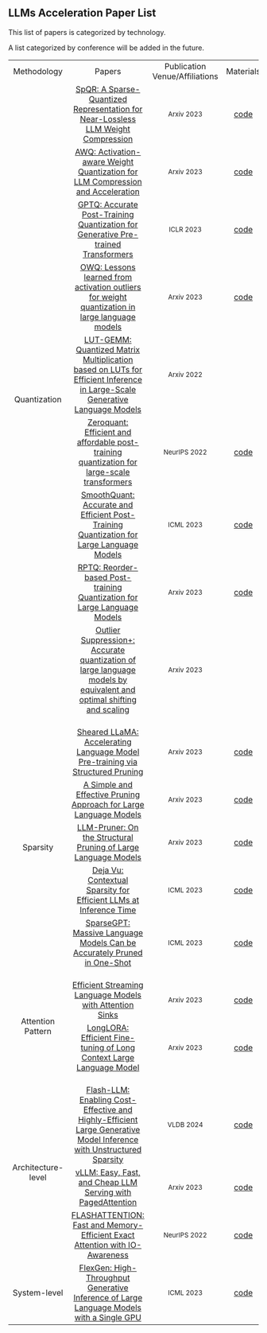 ## LLMs Acceleration Paper List
This list of papers is categorized by technology. 

A list categorized by conference will be added in the future.
<table border=0 cellpadding=0 cellspacing=0 >
	<col width="10%" style='mso-width-source:userset;mso-width-alt:26080'>
	<col width="65%" style='mso-width-source:userset;mso-width-alt:26080'>
	<col width="20%" style='mso-width-source:userset;mso-width-alt:10944'>
	<col width="5%" style='mso-width-source:userset;mso-width-alt:6848'>
	<tr height=19 style='height:14.25pt'>
		<td class=xl6519452 width="10%" align="center">Methodology</td>
		<td class=xl6519452 width="65%" align="center">Papers</td>
		<td class=xl6519452 width="20%" align="center">Publication Venue/Affiliations</td>
		<td class=xl6519452 width="5%" align="center">Materials</td>
	</tr>
	<tr height=19 style='height:14.25pt'>
		<td rowspan=9 height=14.25 class=xl6519452 style='height:99.75pt' align="center">Quantization</td>
    	<td class=xl6519452 style='height:14.25pt' align="center"><a href="https://proceedings.neurips.cc/paper_files/paper/2019/hash/36ab62655fa81ce8735ce7cfdaf7c9e8-Abstract.html">SpQR: A Sparse-Quantized Representation for Near-Lossless LLM Weight Compression</a></td>
        <td class=xl6519452 align="center"><font size="2">Arxiv 2023</font></td>
		<td class=xl6519452 align="center"><a href="https://github.com/Vahe1994/SpQR">code</a></td>
    </tr>
	<tr height=19 style='height:14.25pt'>
    	<td height=19 class=xl6519452 style='height:14.25pt' align="center"><a href="https://arxiv.org/abs/2306.00978">AWQ: Activation-aware Weight Quantization for LLM Compression and Acceleration</a></td>
        <td class=xl6519452 align="center"><font size="2">Arxiv 2023</font></td>
		<td class=xl6519452 align="center"><a href="https://github.com/mit-han-lab/llm-awq">code</a></td>
    </tr>
	<tr height=19 style='height:14.25pt'>
    	<td height=19 class=xl6519452 style='height:14.25pt' align="center"><a href="https://arxiv.org/abs/2210.17323">GPTQ: Accurate Post-Training Quantization for Generative Pre-trained Transformers</a></td>
        <td class=xl6519452 align="center"><font size="2">ICLR 2023</font></td>
        <td class=xl6519452 align="center"><a href="https://github.com/IST-DASLab/gptq">code</a></td>
    </tr>
	<tr height=19 style='height:14.25pt'>
    	<td height=19 class=xl6519452 style='height:14.25pt' align="center"><a href="https://arxiv.org/abs/2306.02272">OWQ: Lessons learned from activation outliers for weight quantization in large language models</a></td>
        <td class=xl6519452 align="center"><font size="2">Arxiv 2023</font></td>
        <td class=xl6519452 align="center"><a href="https://github.com/xvyaward/owq">code</a></td>
    </tr>
	<tr height=19 style='height:14.25pt'>
    	<td height=19 class=xl6519452 style='height:14.25pt' align="center"><a href="https://arxiv.org/abs/2206.09557">LUT-GEMM: Quantized Matrix Multiplication based on LUTs for Efficient Inference in Large-Scale Generative Language Models</a></td>
        <td class=xl6519452 align="center"><font size="2">Arxiv 2022</font></td>
        <td class=xl6519452 align="center"></td>
    </tr>
	<tr height=19 style='height:14.25pt'>
		<td height=19 class=xl6519452 style='height:14.25pt' align="center"><a href="https://proceedings.neurips.cc/paper_files/paper/2022/hash/adf7fa39d65e2983d724ff7da57f00ac-Abstract-Conference.html">Zeroquant: Efficient and affordable post-training quantization for large-scale transformers</a></td>
        <td class=xl6519452 align="center"><font size="2">NeurIPS 2022</font></td>
	<td class=xl6519452 align="center"><a href="https://github.com/microsoft/DeepSpeed">code</a></td>
	</tr>
	<tr height=19 style='height:14.25pt'>
		<td height=19 class=xl6519452 style='height:14.25pt' align="center"><a href="https://proceedings.mlr.press/v202/xiao23c.html">SmoothQuant: Accurate and Efficient Post-Training Quantization for Large Language Models</a></td>
        <td class=xl6519452 align="center"><font size="2">ICML 2023</font></td>
		<td class=xl6519452 align="center"><a href="https://github.com/mit-han-lab/smoothquant">code</a></td>
	</tr>
	<tr height=19 style='height:14.25pt'>
		<td height=19 class=xl6519452 style='height:14.25pt' align="center"><a href="https://arxiv.org/abs/2304.01089">RPTQ: Reorder-based Post-training Quantization for Large Language Models</a></td>
        <td class=xl6519452 align="center"><font size="2">Arxiv 2023</font></td>
		<td class=xl6519452 align="center"><a href="https://github.com/hahnyuan/RPTQ4LLM">code</a></td>
	</tr>
	<tr height=19 style='height:14.25pt'>
		<td height=19 class=xl6519452 style='height:14.25pt' align="center"><a href="https://arxiv.org/abs/2304.01089">Outlier Suppression+: Accurate quantization of large language models by equivalent and optimal shifting and scaling</a></td>
        <td class=xl6519452 align="center"><font size="2">Arxiv 2023</font></td>
		<td class=xl6519452 align="center"></a></td>
	</tr>
	<tr height=19 style='height:14.25pt'>
    	<td height=19 class=xl6519452 style='height:14.25pt'></td>
    	<td class=xl6519452></td>
    	<td class=xl6519452></td>
        <td class=xl6519452></td>
    </tr>
	<tr height=19 style='height:14.25pt'>
		<td rowspan=5 height=57 class=xl6519452 style='height:85.5pt' align="center">Sparsity</td>
    	<td class=xl6519452 style='height:14.25pt' align="center"><a href="https://arxiv.org/pdf/2310.06694.pdf">Sheared LLaMA: Accelerating Language Model Pre-training via Structured Pruning</a></td>
        <td class=xl6519452 align="center"><font size="2">Arxiv 2023</font></td>
        	<td class=xl6519452 align="center"><a href="https://github.com/princeton-nlp/LLM-Shearing">code</a></td>
    </tr>
    	<td class=xl6519452 style='height:14.25pt' align="center"><a href="https://arxiv.org/abs/2306.11695">A Simple and Effective Pruning Approach for Large Language Models</a></td>
        <td class=xl6519452 align="center"><font size="2">Arxiv 2023</font></td>
        	<td class=xl6519452 align="center"><a href="https://github.com/locuslab/wanda">code</a></td>
    </tr>
	<tr height=19 style='height:14.25pt'>
    	<td height=19 class=xl6519452 style='height:14.25pt' align="center"><a href="https://arxiv.org/abs/2305.11627">LLM-Pruner: On the Structural Pruning of Large Language Models</a></td>
        <td class=xl6519452 align="center"><font size="2">Arxiv 2023</font></td>
		<td class=xl6519452 align="center"><a href="https://github.com/horseee/LLM-Pruner">code</a></td>
    </tr>
	<tr height=19 style='height:14.25pt'>
    	<td height=19 class=xl6519452 style='height:14.25pt' align="center"><a href="https://proceedings.mlr.press/v202/liu23am.html">Deja Vu: Contextual Sparsity for Efficient LLMs at Inference Time</a></td>
        <td class=xl6519452 align="center"><font size="2">ICML 2023</font></td>
		<td class=xl6519452 align="center"><a href="https://github.com/FMInference/DejaVu">code</a></td>
    </tr>
	<tr height=19 style='height:14.25pt'>
    	<td height=19 class=xl6519452 style='height:14.25pt' align="center"><a href="https://arxiv.org/abs/2301.00774">SparseGPT: Massive Language Models Can be Accurately Pruned in One-Shot</a></td>
        <td class=xl6519452 align="center"><font size="2">ICML 2023</font></td>
		<td class=xl6519452 align="center"><a href="https://github.com/IST-DASLab/sparsegpt">code</a></td>
    </tr>
	<tr height=19 style='height:14.25pt'>
    	<td height=19 class=xl6519452 style='height:14.25pt'></td>
    	<td class=xl6519452></td>
    	<td class=xl6519452></td>
        <td class=xl6519452></td>
    </tr>
	<tr height=19 style='height:14.25pt'>
		<td rowspan=2 height=95 class=xl6519452 style='height:85.5pt' align="center">Attention Pattern</td>
    	<td class=xl6519452 style='height:14.25pt' align="center"><a href="https://arxiv.org/abs/2309.17453">Efficient Streaming Language Models with Attention Sinks</a></td>
        <td class=xl6519452 align="center"><font size="2">Arxiv 2023</font></td>
        <td class=xl6519452 align="center"><a href="https://github.com/mit-han-lab/streaming-llm">code</a></td>
    </tr>
	<tr height=19 style='height:14.25pt'>
    	<td height=19 class=xl6519452 style='height:14.25pt' align="center"><a href="https://arxiv.org/pdf/2309.12307.pdf">LongLORA: Efficient Fine-tuning of Long Context Large Language Model</a></td>
        <td class=xl6519452 align="center"><font size="2">Arxiv 2023</font></td>
		<td class=xl6519452 align="center"><a href="https://github.com/dvlab-research/LongLoRA">code</a></td>
    </tr>
	<tr height=19 style='height:14.25pt'>
    	<td height=19 class=xl6519452 style='height:14.25pt'></td>
    	<td class=xl6519452></td>
    	<td class=xl6519452></td>
        <td class=xl6519452></td>
    </tr>
	<tr height=19 style='height:14.25pt'>
		<td rowspan=3 height=95 class=xl6519452 style='height:85.5pt' align="center">Architecture-level</td>
    	<td class=xl6519452 style='height:14.25pt' align="center"><a href="https://arxiv.org/abs/2309.10285">Flash-LLM: Enabling Cost-Effective and Highly-Efficient Large Generative Model Inference with Unstructured Sparsity</a></td>
        <td class=xl6519452 align="center"><font size="2">VLDB 2024</font></td>
        <td class=xl6519452 align="center"><a href="https://github.com/AlibabaResearch/flash-llm">code</a></td>
    </tr>
	<tr height=19 style='height:14.25pt'>
    	<td class=xl6519452 style='height:14.25pt' align="center"><a href="https://arxiv.org/pdf/2309.06180.pdf">vLLM: Easy, Fast, and Cheap LLM Serving with PagedAttention</a></td>
        <td class=xl6519452 align="center"><font size="2">Arxiv 2023</font></td>
        <td class=xl6519452 align="center"><a href="https://github.com/vllm-project/vllm">code</a></td>
    </tr>
	<tr height=19 style='height:14.25pt'>
    	<td class=xl6519452 style='height:14.25pt' align="center"><a href="https://proceedings.neurips.cc/paper_files/paper/2022/hash/67d57c32e20fd0a7a302cb81d36e40d5-Abstract-Conference.html">FLASHATTENTION: Fast and Memory-Efficient Exact Attention with IO-Awareness</a></td>
        <td class=xl6519452 align="center"><font size="2">NeurIPS 2022</font></td>
        <td class=xl6519452 align="center"><a href="https://github.com/Dao-AILab/flash-attention">code</a></td>
    </tr>
	<tr height=19 style='height:14.25pt'>
		<td rowspan=4 height=95 class=xl6519452 style='height:85.5pt' align="center">System-level</td>
    	<td class=xl6519452 style='height:14.25pt' align="center"><a href="https://arxiv.org/abs/2303.06865">FlexGen: High-Throughput Generative Inference of Large Language Models with a Single GPU</a></td>
        <td class=xl6519452 align="center"><font size="2">ICML 2023</font></td>
        <td class=xl6519452 align="center"><a href="https://github.com/FMInference/FlexGen">code</a></td>
    </tr>
</table>
